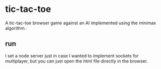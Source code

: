 # tic-tac-toe

A tic-tac-toe browser game against an AI implemented using the minimax algorithm.


## run

I set a node server just in case I wanted to implement sockets for multiplayer, but you can just open the html file directly in the browser.